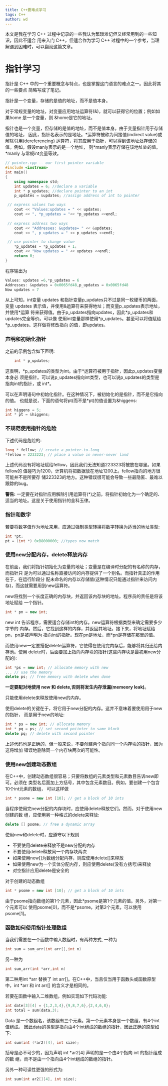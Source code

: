 ```yaml
---
title: C++要难点学习
tags: C++
author: wd
---
```


本文是我在学习 C++ 过程中记录的一些我认为繁琐难记但又经常用到的一些知识，因此不适合
用来入门 C++，但适合作为学习 C++ 过程中的一个参考，当理解遇到困难时，可以翻阅这篇文章。

# 指针学习

指针是 C++ 中的一个重要概念与特点，也是掌握这门语言的难点之一。因此将其的一些要点
简略写成了笔记。

指针是一个变量，存储的是值的地址，而不是值本身。

对于常规变量的地址，对变量应用地址运算符(\&)，就可以获得它的位置；例如如果home
是一个变量，则 \&home是它的地址。

指针也是一个变量，但存储的是值的地址，而不是值本身。由于变量指针用于存储值的地址，
因此，指针名表示的是地址。\*运算符被称为间接值(indirect value)或解除引用(dereferencing)
运算符，将其应用于指针，可以得到该地址处存储的值。例如，假设manly表示的是一个地址，
则*manly表示存储在该地址处的值。*manly 与常规int变量等效。

```c++
// pointer.cpp -- our first pointer variable
#include <iostream>
int main()
{
    using namespace std;
    int updates = 6; //declare a variable
    int * p_updates; //declare pointer to an int
    p_updates = &updates; //assign address of int to pointer

 // express values two ways
    cout << "Values:updates = " << updates;
    cout << ", *p_updates = "<< *p_updates <<endl;
 
 // express address two ways 
    cout << "Addresses: &updates= " << &updates;
    cout << ", p_updates = " << p_updates <<endl;

 // use pointer to change value
    *p_updates = *p_updates + 1;
    cout << "Now updates = " << updates <<endl;
    return 0;
}
```

程序输出为

```c++
Values: updates =6,*p_updates = 6
Addresses: &updates = 0x0065fd48,p_updates = 0x0065fd48
Now updates = 7
```

从上可知，int变量 updates 和指针变量p\_updates只不过是同一枚硬币的两面，变量 
updates 表示值，并使用\&运算符来获得地址；而变量p\_updates表示地址，并使用\*运算
符来获得值。由于p\_updates指向updates，因此\*p\_updates和updates完全等价。可以像
使用int变量那样使用*p\_updates。甚至可以将值赋给 *p\_updates。这样做将修改指向
的值，即updates。

### 声明和初始化指针
之前的示例包含如下声明:

```c++
    int * p_updates;
```

这表明，\*p\_updates的类型为int。由于\*运算符被用于指针，因此p\_updates变量本身必
须是指针。可以说p\_updates指向int类型，也可以说p\_updates的类型是指向int的指针，或
int*。

可以在声明语句中初始化指针。在这种情况下，被初始化的是指针，而不是它指向的值。
也就是说，下面的语句将pt(而不是*pt)的值设置为\&higgens:

```c++
int higgens = 5;
int * pt = &higgens;
```

### 不规范使用指针的危险
下述代码是危险的:

```c++
long * fellow; // create a pointer-to-long
*fellow = 2233223; // place a value in never-never land
```

上述代码没有将地址赋给fellow，因此我们无法知道223323将被放在哪里。如果fellow的
值碰巧为1200，计算机将把数据放在地址1200上。fellow指向的地方很可能并不是所要存
储223323的地方。这种错误很可能会导致一些最隐匿、最难以跟踪的bug。

**警告:** 一定要在对指针应用解除引用运算符(*)之前，将指针初始化为一个确定的、
适当的地址。这是关于使用指针的金科玉律。

### 指针和数字
若要将数字值作为地址来用，应通过强制类型转换将数字转换为适当的地址类型:

```c++
int *pt;
pt = (int *) 0xB8000000; //types now match
```
### 使用new分配内存，delete释放内存
在前面，我们将指针初始化为变量的地址；变量是在编译时分配的有名称的内存，而指针只
是为可以通过名称直接访问的内存提供了一个别名。而指针真正的作用在于，在运行阶段分
配未命名的内存以存储值(这种情况只能通过指针来访问内存)，而这就需要用到new运算符。

new将找到一个长度正确的内存块，并返回该内存块的地址。程序员的责任是将该地址赋给
一个指针。

```c++
int * pn = new int;
```
new int 告诉程序，需要适合存储int的内存。new运算符根据类型来确定需要多少字节的
内存。然后，它找到这样的内存，并返回其地址。接下来，将地址赋给pn，pn是被声明为
指向int的指针。现在pn是地址，而*pn是存储在那里的值。

而使用new一定要搭配delete运算符，它使得在使用完内存后，能够将其归还给内存池。使用
delete时，后面要加上指向内存块的指针(这些内存块是最初用new分配的):

```c++
int *ps = new int; // allocate memory with new
... // use the memory
delete ps; // free memory with delete when done
```

**一定要配对地使用 new 和 delete,否则将发生内存泄漏(memeory leak)**。

只能使用delete来释放使用new的内存。

使用delete的关键在于，将它用于new分配的内存。这并不意味着要使用用于new的指针，
而是用于new的地址:

```c++
int * ps = new int; // allocate memory
int * pq = ps; // set second poiinter to same block
delete pq; // delete with second pointer
```

上述代码也是正确的，但一般来说，不要创建两个指向同一个内存块的指针，因为这将增加
错误地删除同一个内存块两次的可能性。

### 使用new创建动态数组
在C++中，创建动态数组很容易；只要将数组的元素类型和元素数目告诉new即可。必须在
类型名后面加上方括号，其中包含元素数目。例如，要创建一个包含10个int元素的数组，
可以这样做

```c++
int * psome = new int [10]; // get a block of 10 ints
```

当程序使用完new分配的内存块时，应使用delete释放它们。然而，对于使用new创建的数
组，应使用另一种格式的delete来释放:

```c++
delete [] psome; // free a dynamic array
```

使用new和delete时，应遵守以下规则
* 不要使用delete来释放不是new分配的内存
* 不要使用delete释放同一个内存块两次
* 如果使用new[]为数组分配内存，则应使用delete[]来释放
* 如果使用new为一个实体分配内存，则应使用delete(没有方括号)来释放
* 对空指针应用delete是安全的

对于创建的动态数组

```c++
int * psome = new int [10]; // get a block of 10 ints
```

由于psome指向数组的第1个元素，因此*psome是第1个元素的值。另外，对第一个元素可以
使用psome[0]，而不是\*psome，对第2个元素，可以使用psome[1]。

### 函数如何使用指针处理数组

当我们需要在一个函数中输入数组时，有两种方式, 一种为

```c++
int sum = sum_arr(int arr[],int n)
```

另一种为

```c++
int sum_arr(int *arr,int n)
```

第二种用int *arr 替换了 int arr[]。在C++中，当且仅当用于函数头或函数原型中，int
*arr 和 int arr[] 的含义才是相同的。

若要在函数中输入二维数组，例如实现如下代码功能:

```c++
int date[3][4] = {1,2,3,4},{9,8,7,6},{2,4,6,8};
int total = sum(data,3);
```

Data 是一个数组名，该数组有三个元素。第一个元素本身是一个数组，有4个int值组成。
因此data的类型是指向由4个int组成的数组的指针，因此正确的原型如下:

```c++
int sum(int (*ar2)[4], int size);
```

括号是必不可少的，因为声明 int *ar2[4] 声明的是一个由4个指向 int 的指针组成的数
组，而不是由一个指向由4个int组成的数组的指针。

另外一种可读性更强的形式为:

```c++
int sum(int ar2[][4], int size);
```
